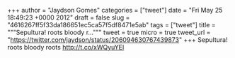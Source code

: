 
+++
author = "Jaydson Gomes"
categories = ["tweet"]
date = "Fri May 25 18:49:23 +0000 2012"
draft = false
slug = "4616267ff5f33da186651ec5ca57f5df8471e5ab"
tags = ["tweet"]
title = """Sepultura! roots bloody r..."""
tweet = true
micro = true
tweet_url = "https://twitter.com/jaydson/status/206094630767439873"
+++
Sepultura! roots bloody roots http://t.co/xWQyuYEl
